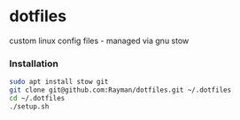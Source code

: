 # dotfiles
custom linux config files - managed via gnu stow

### Installation
```sh
sudo apt install stow git
git clone git@github.com:Rayman/dotfiles.git ~/.dotfiles
cd ~/.dotfiles
./setup.sh
```
